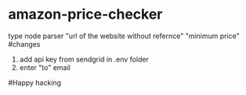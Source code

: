 # amazon-price-checker
 type node parser "url of the website without refernce" "minimum price"
 #changes
 1. add api key from sendgrid in .env folder
 2. enter "to" email
 
 
 #Happy hacking
